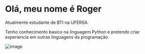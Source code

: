 # Olá, meu nome é Roger
Atualmente estudante de BTI na UFERSA.

Tenho conhecimento basico na linguagem Python 
e pretendo criar experiencia em outras linguagens da programação.


![image](https://github.com/user-attachments/assets/2974b804-3d68-4e90-a1ed-91b7f64ba795)

<!--
**Rogerllc/Rogerllc** is a ✨ _special_ ✨ repository because its `README.md` (this file) appears on your GitHub profile.

Here are some ideas to get you started:

- 🔭 I’m currently working on ...
- 🌱 I’m currently learning ...
- 👯 I’m looking to collaborate on ...
- 🤔 I’m looking for help with ...
- 💬 Ask me about ...
- 📫 How to reach me: ...
- 😄 Pronouns: ...
- ⚡ Fun fact: ...
-->
